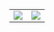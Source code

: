 <table
<tr>
  <td>
  <img src ="https://github-readme-stats.vercel.app/api?username=yigitcukuren&show_icons=true&count_private=true&theme=graywhite&hide_border=true&hide=issues&hide_title=true&include_all_commits=true"></td>
 <td> <img src ="https://github-readme-stats.vercel.app/api/top-langs/?username=yigitcukuren&theme=graywhite&layout=compact&hide_border=true&hide_title=false&langs_count=10&hide=Dockerfile"></td>
</p>
</tr>
</table>
<!--
**yigitcukuren/yigitcukuren** is a ✨ _special_ ✨ repository because its `README.md` (this file) appears on your GitHub profile.

Here are some ideas to get you started:

- 🔭 I’m currently working on ...
- 🌱 I’m currently learning ...
- 👯 I’m looking to collaborate on ...
- 🤔 I’m looking for help with ...
- 💬 Ask me about ...
- 📫 How to reach me: ...
- 😄 Pronouns: ...
- ⚡ Fun fact: ...
-->
